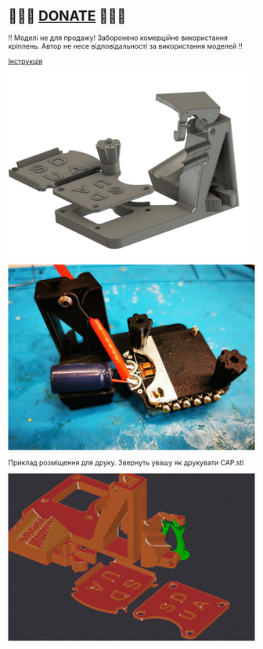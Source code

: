 
# 🍩🍩🍩 [DONATE](https://send.monobank.ua/jar/8GPxyGjM8E) 🍩🍩🍩


‼️ Моделі не для продажу! Заборонено комерційне використання кріплень. Автор не несе відповідальності за використання моделей ‼️


[Інструкція](https://lizard-innovation-0ff.notion.site/SDUA-78aa5b77323f42eca06a9260f028d619)



![](/FPV_power_wire_soldering_HELPER/1.jpg)

![](/FPV_power_wire_soldering_HELPER/2.jpg)

Приклад розміщення для друку. Звернуть увашу як друкувати CAP.stl

![](/FPV_power_wire_soldering_HELPER/3.jpg)

